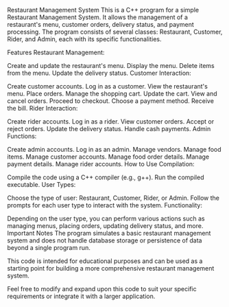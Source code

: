 Restaurant Management System
This is a C++ program for a simple Restaurant Management System. It allows the management of a restaurant's menu, customer orders, delivery status, and payment processing. The program consists of several classes: Restaurant, Customer, Rider, and Admin, each with its specific functionalities.

Features
Restaurant Management:

Create and update the restaurant's menu.
Display the menu.
Delete items from the menu.
Update the delivery status.
Customer Interaction:

Create customer accounts.
Log in as a customer.
View the restaurant's menu.
Place orders.
Manage the shopping cart.
Update the cart.
View and cancel orders.
Proceed to checkout.
Choose a payment method.
Receive the bill.
Rider Interaction:

Create rider accounts.
Log in as a rider.
View customer orders.
Accept or reject orders.
Update the delivery status.
Handle cash payments.
Admin Functions:

Create admin accounts.
Log in as an admin.
Manage vendors.
Manage food items.
Manage customer accounts.
Manage food order details.
Manage payment details.
Manage rider accounts.
How to Use
Compilation:

Compile the code using a C++ compiler (e.g., g++).
Run the compiled executable.
User Types:

Choose the type of user: Restaurant, Customer, Rider, or Admin.
Follow the prompts for each user type to interact with the system.
Functionality:

Depending on the user type, you can perform various actions such as managing menus, placing orders, updating delivery status, and more.
Important Notes
The program simulates a basic restaurant management system and does not handle database storage or persistence of data beyond a single program run.

This code is intended for educational purposes and can be used as a starting point for building a more comprehensive restaurant management system.

Feel free to modify and expand upon this code to suit your specific requirements or integrate it with a larger application.
